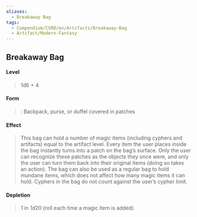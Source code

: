 ```yaml
---
aliases:
  - Breakaway Bag
tags:
  - Compendium/CSRD/en/Artifacts/Breakaway-Bag
  - Artifact/Modern-Fantasy
---
```

  
    
## Breakaway Bag  
#### Level   
>1d6 + 4  
#### Form  
> : Backpack, purse, or duffel covered in patches   
#### Effect  
> This bag can hold a number of magic items (including cyphers and artifacts) equal to the artifact level. Every item the user places inside the bag instantly turns into a patch on the bag’s surface. Only the user can recognize these patches as the objects they once were, and only the user can turn them back into their original items (doing so takes an action). The bag can also be used as a regular bag to hold mundane items, which does not affect how many magic items it can hold. Cyphers in the bag do not count against the user’s cypher limit.   
#### Depletion   
>1 in 1d20 (roll each time a magic item is added)  
  
